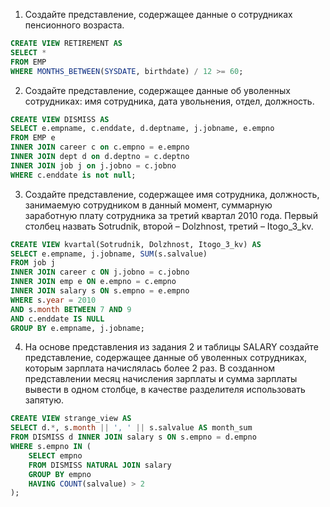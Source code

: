 1. Создайте представление, содержащее данные о сотрудниках пенсионного возраста.
~~~sql
CREATE VIEW RETIREMENT AS
SELECT *
FROM EMP
WHERE MONTHS_BETWEEN(SYSDATE, birthdate) / 12 >= 60;
~~~
2. Создайте представление, содержащее данные об уволенных сотрудниках: имя сотрудника, дата увольнения, отдел, должность.
~~~sql
CREATE VIEW DISMISS AS
SELECT e.empname, c.enddate, d.deptname, j.jobname, e.empno
FROM EMP e 
INNER JOIN career c on c.empno = e.empno
INNER JOIN dept d on d.deptno = c.deptno
INNER JOIN job j on j.jobno = c.jobno
WHERE c.enddate is not null;
~~~
3. Создайте представление, содержащее имя сотрудника, должность, занимаемую сотрудником в данный момент, суммарную заработную плату сотрудника за третий квартал 2010 года. Первый столбец назвать Sotrudnik, второй – Dolzhnost, третий – Itogo_3_kv.
~~~sql
CREATE VIEW kvartal(Sotrudnik, Dolzhnost, Itogo_3_kv) AS
SELECT e.empname, j.jobname, SUM(s.salvalue)
FROM job j
INNER JOIN career c ON j.jobno = c.jobno
INNER JOIN emp e ON e.empno = c.empno
INNER JOIN salary s ON s.empno = e.empno
WHERE s.year = 2010 
AND s.month BETWEEN 7 AND 9
AND c.enddate IS NULL
GROUP BY e.empname, j.jobname;
~~~
4. На основе представления из задания 2 и таблицы SALARY создайте представление, содержащее данные об уволенных сотрудниках, которым зарплата начислялась более 2 раз. В созданном представлении месяц начисления зарплаты и сумма зарплаты вывести в одном столбце, в качестве разделителя использовать запятую.
~~~sql
CREATE VIEW strange_view AS
SELECT d.*, s.month || ', ' || s.salvalue AS month_sum
FROM DISMISS d INNER JOIN salary s ON s.empno = d.empno
WHERE s.empno IN (
    SELECT empno
    FROM DISMISS NATURAL JOIN salary
    GROUP BY empno
    HAVING COUNT(salvalue) > 2
);
~~~
